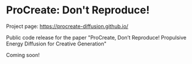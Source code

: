 # ProCreate: Don't Reproduce!
Project page: https://procreate-diffusion.github.io/

Public code release for the paper "ProCreate, Don’t Reproduce! Propulsive Energy Diffusion for Creative Generation"

Coming soon!
